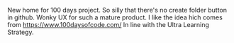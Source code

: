 New home for 100 days project. So silly that there's no create folder button in github. Wonky UX for such a mature product.
I like the idea hich comes from https://www.100daysofcode.com/ 
In line with the Ultra Learning Strategy.
